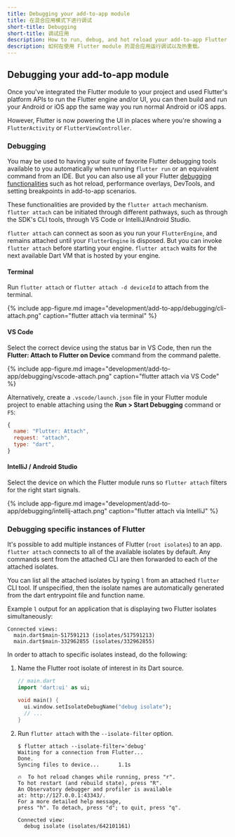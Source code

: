 ```yaml
---
title: Debugging your add-to-app module
title: 在混合应用模式下进行调试
short-title: Debugging
short-title: 调试应用
description: How to run, debug, and hot reload your add-to-app Flutter module.
description: 如何在使用 Flutter module 的混合应用运行调试以及热重载。
---
```


## Debugging your add-to-app module

Once you've integrated the Flutter module to your project and used Flutter's
platform APIs to run the Flutter engine and/or UI,
you can then build and run your Android or iOS app the same way
you run normal Android or iOS apps.

However, Flutter is now powering the UI in places where you're showing a
`FlutterActivity` or `FlutterViewController`.

### Debugging

You may be used to having your suite of favorite Flutter debugging tools
available to you automatically when running `flutter run` or an equivalent
command from an IDE. But you can also use all your Flutter
[debugging functionalities][] such as hot reload, performance
overlays, DevTools, and setting breakpoints in add-to-app scenarios.

These functionalities are provided by the `flutter attach` mechanism.
`flutter attach` can be initiated through different pathways,
such as through the SDK's CLI tools,
through VS Code or IntelliJ/Android Studio.

`flutter attach` can connect as soon as you run your `FlutterEngine`, and
remains attached until your `FlutterEngine` is disposed. But you can invoke
`flutter attach` before starting your engine. `flutter attach` waits for
the next available Dart VM that is hosted by your engine.

#### Terminal

Run `flutter attach` or `flutter attach -d deviceId` to attach from the terminal.

{% include app-figure.md image="development/add-to-app/debugging/cli-attach.png" caption="flutter attach via terminal" %}

#### VS Code

Select the correct device using the status bar in VS Code, then run the **Flutter: Attach to Flutter on Device** command from the command palette.

{% include app-figure.md image="development/add-to-app/debugging/vscode-attach.png" caption="flutter attach via VS Code" %}

Alternatively, create a `.vscode/launch.json` file in your Flutter module project to enable attaching using the **Run > Start Debugging** command or `F5`:

```js
{
  name: "Flutter: Attach",
  request: "attach",
  type: "dart",
}
```

#### IntelliJ / Android Studio

Select the device on which the Flutter module runs so `flutter attach` filters for the right start signals.

{% include app-figure.md image="development/add-to-app/debugging/intellij-attach.png" caption="flutter attach via IntelliJ" %}

### Debugging specific instances of Flutter

It's possible to add multiple instances of Flutter
(`root isolates`) to an app.  `flutter attach`
connects to all of the available isolates by default.
Any commands sent from the attached CLI are then forwarded
to each of the attached isolates.

You can list all the attached isolates by typing `l`
from an attached `flutter` CLI tool.
If unspecified, then the isolate names are automatically generated
from the dart entrypoint file and function name.

Example `l` output for an application that is displaying two Flutter isolates
simultaneously:

```terminal
Connected views:
  main.dart$main-517591213 (isolates/517591213)
  main.dart$main-332962855 (isolates/332962855)
```

In order to attach to specific isolates instead, do the following:

1. Name the Flutter root isolate of interest in its Dart source.

    <!-- skip -->
    ```dart
    // main.dart
    import 'dart:ui' as ui;

    void main() {
      ui.window.setIsolateDebugName("debug isolate");
      // ...
    }
    ```

2. Run `flutter attach` with the `--isolate-filter` option.

    ```terminal
    $ flutter attach --isolate-filter='debug'
    Waiting for a connection from Flutter...
    Done.
    Syncing files to device...      1.1s

    🔥  To hot reload changes while running, press "r".
    To hot restart (and rebuild state), press "R".
    An Observatory debugger and profiler is available
    at: http://127.0.0.1:43343/.
    For a more detailed help message,
    press "h". To detach, press "d"; to quit, press "q".

    Connected view:
      debug isolate (isolates/642101161)
    ```


[debugging functionalities]: /docs/testing/debugging
